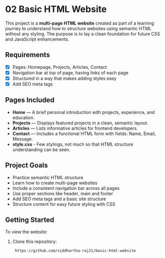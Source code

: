# 02 Basic HTML Website

This project is a **multi-page HTML website** created as part of a learning journey to understand how to structure websites using semantic HTML without any styling. The purpose is to lay a clean foundation for future CSS and JavaScript enhancements.

## Requirements

- [x] Pages: Homepage, Projects, Articles, Contact
- [x] Navigation bar at top of page, having links of each page
- [x] Structured in a way that makes adding styles easy
- [x] Add SEO meta tags

## Pages Included

- **Home** — A brief personal introduction with projects, experience, and education.
- **Projects** — Displays featured projects in a clean, semantic layout.
- **Articles** — Lists informative articles for frontend developers.
- **Contact** — Includes a functional HTML form with fields: Name, Email, Message.
- **style.css** - Few stylings, not much so that HTML structure understanding can be seen.

## Project Goals

- Practice semantic HTML structure
- Learn how to create multi-page websites
- Include a consistent navigation bar across all pages
- Use proper sections like header, main and footer
- Add SEO meta tags and a basic site structure
- Structure content for easy future styling with CSS

## Getting Started

To view the website:

1. Clone this repository:
   ```bash
    https://github.com/siddhartha-raj21/basic-html-website
